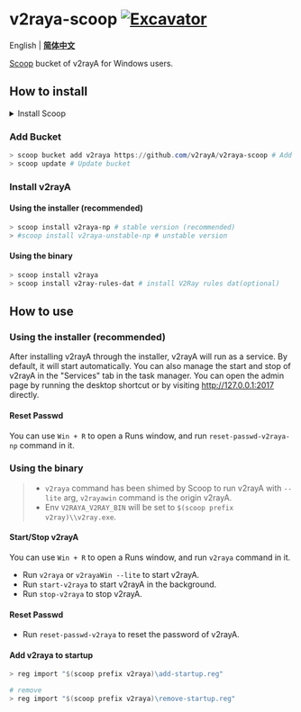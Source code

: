 # v2raya-scoop [![Excavator](https://github.com/v2rayA/v2raya-scoop/actions/workflows/excavator.yml/badge.svg)](https://github.com/v2rayA/v2raya-scoop/actions/workflows/excavator.yml)

English | [**简体中文**](https://github.com/v2rayA/v2raya-scoop/blob/main/README_zh.md)

[Scoop](https://scoop.sh) bucket of v2rayA for Windows users.

## How to install

<details>
  <summary>Install Scoop</summary>

1. Install [Git for Windows](https://github.com/git-for-windows/git/releases/latest). CN users can download from [here](https://mirrors.tuna.tsinghua.edu.cn/github-release/git-for-windows/git/LatestRelease/).
2. Install [PowerShell Core](https://aka.ms/PowerShell-Release?tag=stable). CN users can download from [here](https://mirrors.tuna.tsinghua.edu.cn/github-release/PowerShell/PowerShell/LatestRelease/).
3. (OPTIONAL) Install [Windows Terminal](https://github.com/microsoft/terminal/releases/latest).
4. Install [Scoop](https://scoop.sh).

    ```powershell
    > Set-ExecutionPolicy RemoteSigned -Scope CurrentUser # Optional: Needed to run a remote script the first time
    > irm get.scoop.sh | iex
    ```

</details>

### Add Bucket

```ps1
> scoop bucket add v2raya https://github.com/v2rayA/v2raya-scoop # Add bucket
> scoop update # Update bucket
```

### Install v2rayA

#### Using the installer (recommended)

```ps1
> scoop install v2raya-np # stable version (recommended)
> #scoop install v2raya-unstable-np # unstable version
```

#### Using the binary

```ps1
> scoop install v2raya
> scoop install v2ray-rules-dat # install V2Ray rules dat(optional)
```

## How to use

### Using the installer (recommended)

After installing v2rayA through the installer, v2rayA will run as a service. By default, it will start automatically. You can also manage the start and stop of v2rayA in the "Services" tab in the task manager. You can open the admin page by running the desktop shortcut or by visiting <http://127.0.0.1:2017> directly.

#### Reset Passwd

You can use `Win + R` to open a Runs window, and run `reset-passwd-v2raya-np` command in it.

### Using the binary

> - `v2raya` command has been shimed by Scoop to run v2rayA with `--lite` arg, `v2rayawin` command is the origin v2rayA.
> - Env `V2RAYA_V2RAY_BIN` will be set to `$(scoop prefix v2ray)\\v2ray.exe`.

#### Start/Stop v2rayA

You can use `Win + R` to open a Runs window, and run `v2raya` command in it.

- Run `v2raya` or `v2rayaWin --lite` to start v2rayA.
- Run `start-v2raya` to start v2rayA in the background.
- Run `stop-v2raya` to stop v2rayA.

#### Reset Passwd

- Run `reset-passwd-v2raya` to reset the password of v2rayA.

#### Add v2raya to startup

```ps1
> reg import "$(scoop prefix v2raya)\add-startup.reg"

# remove
> reg import "$(scoop prefix v2raya)\remove-startup.reg"
```
